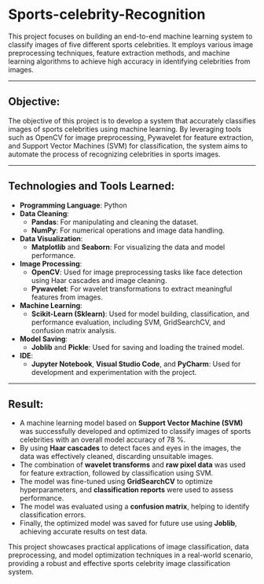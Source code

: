 # Sports-celebrity-Recognition


This project focuses on building an end-to-end machine learning system to classify images of five different sports celebrities. It employs various image preprocessing techniques, feature extraction methods, and machine learning algorithms to achieve high accuracy in identifying celebrities from images.

---

## **Objective:**

The objective of this project is to develop a system that accurately classifies images of sports celebrities using machine learning. By leveraging tools such as OpenCV for image preprocessing, Pywavelet for feature extraction, and Support Vector Machines (SVM) for classification, the system aims to automate the process of recognizing celebrities in sports images.

---

## **Technologies and Tools Learned:**

- **Programming Language**: Python
- **Data Cleaning**:
  - **Pandas**: For manipulating and cleaning the dataset.
  - **NumPy**: For numerical operations and image data handling.
- **Data Visualization**:
  - **Matplotlib** and **Seaborn**: For visualizing the data and model performance.
- **Image Processing**:
  - **OpenCV**: Used for image preprocessing tasks like face detection using Haar cascades and image cleaning.
  - **Pywavelet**: For wavelet transformations to extract meaningful features from images.
- **Machine Learning**:
  - **Scikit-Learn (Sklearn)**: Used for model building, classification, and performance evaluation, including SVM, GridSearchCV, and confusion matrix analysis.
- **Model Saving**:
  - **Joblib** and **Pickle**: Used for saving and loading the trained model.
- **IDE**:
  - **Jupyter Notebook**, **Visual Studio Code**, and **PyCharm**: Used for development and experimentation with the project.

---

## **Result:**

- A machine learning model based on **Support Vector Machine (SVM)** was successfully developed and optimized to classify images of sports celebrities with an overall model accuracy of 78 %.
- By using **Haar cascades** to detect faces and eyes in the images, the data was effectively cleaned, discarding unsuitable images.
- The combination of **wavelet transforms** and **raw pixel data** was used for feature extraction, followed by classification using SVM.
- The model was fine-tuned using **GridSearchCV** to optimize hyperparameters, and **classification reports** were used to assess performance.
- The model was evaluated using a **confusion matrix**, helping to identify classification errors.
- Finally, the optimized model was saved for future use using **Joblib**, achieving accurate results on test data.

This project showcases practical applications of image classification, data preprocessing, and model optimization techniques in a real-world scenario, providing a robust and effective sports celebrity image classification system.
